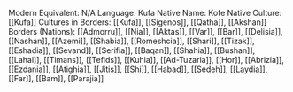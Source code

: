 Modern Equivalent: N/A
Language: Kufa
Native Name: Kofe
Native Culture: [[Kufa]]
Cultures in Borders: [[Kufa]], [[Sigenos]], [[Qatha]], [[Akshan]]
Borders (Nations): [[Admorru]], [[Nia]], [[Aktas]], [[Var]], [[Bar]], [[Delisia]], [[Nashan]], [[Azemi]], [[Shabia]], [[Romeshcia]], [[Shari]], [[Tizak]], [[Eshadia]], [[Sevand]], [[Serifia]], [[Baqan]], [[Shahia]], [[Bushan]], [[Lahal]], [[Timans]], [[Tefids]], [[Kuhia]], [[Ad-Tuzaria]], [[Hor]], [[Abrizia]], [[Ezdania]], [[Atighia]], [[Jitis]], [[Shi]], [[Habad]], [[Sedeh]], [[Laydia]], [[Far]], [[Bam]], [[Parajia]]

